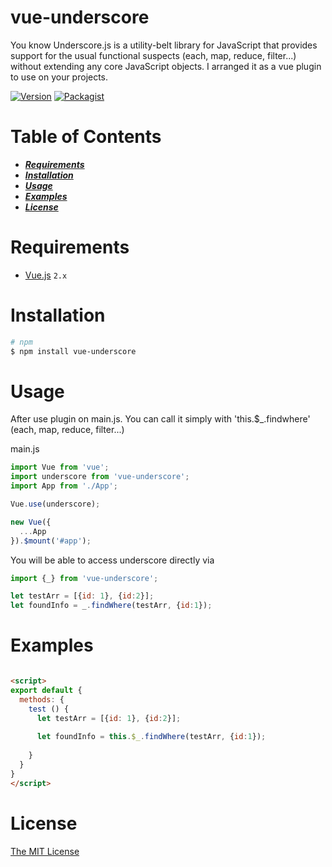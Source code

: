 # vue-underscore

You know Underscore.js is a utility-belt library for JavaScript that provides support for the usual functional suspects (each, map, reduce, filter...) without extending any core JavaScript objects.
I arranged it as a vue plugin to use on your projects.

[![Version](https://img.shields.io/npm/v/vue-underscore.svg)](https://www.npmjs.com/package/vue-underscore)
[![Packagist](https://img.shields.io/packagist/l/doctrine/orm.svg?style=plastic)](https://www.npmjs.com/package/vue-underscore)


# Table of Contents
* [___Requirements___](#requirements)
* [___Installation___](#installation)
* [___Usage___](#usage)  
* [___Examples___](#examples)
* [___License___](#license)

# Requirements
- [Vue.js](https://github.com/vuejs/vue) `2.x` 


# Installation
```bash
# npm
$ npm install vue-underscore

```
# Usage
After use plugin on main.js. You can call it simply with 'this.$_.findwhere' (each, map, reduce, filter...)

main.js

```javascript
import Vue from 'vue';
import underscore from 'vue-underscore';
import App from './App';

Vue.use(underscore);

new Vue({
  ...App
}).$mount('#app');
```
You will be able to access underscore directly via

```javascript
import {_} from 'vue-underscore';

let testArr = [{id: 1}, {id:2}];
let foundInfo = _.findWhere(testArr, {id:1});

```

# Examples
```html

<script>
export default {
  methods: {
    test () {
      let testArr = [{id: 1}, {id:2}];
  
      let foundInfo = this.$_.findWhere(testArr, {id:1});
    
    }
  }
}
</script>

```


# License

[The MIT License](http://opensource.org/licenses/MIT)
